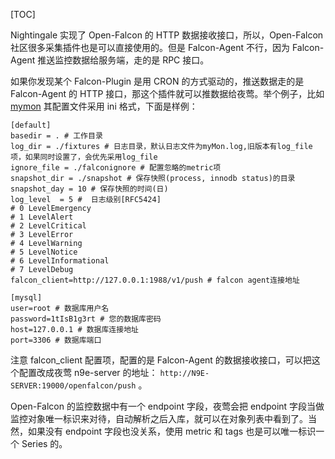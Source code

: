 [TOC]

Nightingale 实现了 Open-Falcon 的 HTTP 数据接收接口，所以，Open-Falcon 社区很多采集插件也是可以直接使用的。但是 Falcon-Agent 不行，因为 Falcon-Agent 推送监控数据给服务端，走的是 RPC 接口。

如果你发现某个 Falcon-Plugin 是用 CRON 的方式驱动的，推送数据走的是 Falcon-Agent 的 HTTP 接口，那这个插件就可以推数据给夜莺。举个例子，比如 [mymon](https://github.com/open-falcon/mymon) 其配置文件采用 ini 格式，下面是样例：

    [default]
    basedir = . # 工作目录
    log_dir = ./fixtures # 日志目录，默认日志文件为myMon.log,旧版本有log_file项，如果同时设置了，会优先采用log_file
    ignore_file = ./falconignore # 配置忽略的metric项
    snapshot_dir = ./snapshot # 保存快照(process, innodb status)的目录
    snapshot_day = 10 # 保存快照的时间(日)
    log_level  = 5 #  日志级别[RFC5424]
    # 0 LevelEmergency
    # 1 LevelAlert
    # 2 LevelCritical
    # 3 LevelError
    # 4 LevelWarning
    # 5 LevelNotice
    # 6 LevelInformational
    # 7 LevelDebug
    falcon_client=http://127.0.0.1:1988/v1/push # falcon agent连接地址
    
    [mysql]
    user=root # 数据库用户名
    password=1tIsB1g3rt # 您的数据库密码
    host=127.0.0.1 # 数据库连接地址
    port=3306 # 数据库端口


注意 falcon\_client 配置项，配置的是 Falcon-Agent 的数据接收接口，可以把这个配置改成夜莺 n9e-server 的地址： `http://N9E-SERVER:19000/openfalcon/push` 。

Open-Falcon 的监控数据中有一个 endpoint 字段，夜莺会把 endpoint 字段当做监控对象唯一标识来对待，自动解析之后入库，就可以在对象列表中看到了。当然，如果没有 endpoint 字段也没关系，使用 metric 和 tags 也是可以唯一标识一个 Series 的。

